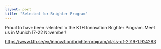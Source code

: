 ```yaml
---
layout: post
title: "Selected for Brighter Program"
---
```


<!-- wp:paragraph -->
<p>Proud to have been selected to the KTH Innovation Brighter Program. Meet us in Munich 17-22 November!</p>
<!-- /wp:paragraph -->

<!-- wp:paragraph -->
<p><a href="https://www.kth.se/en/innovation/brighterprogram/class-of-2019-1.924283">https://www.kth.se/en/innovation/brighterprogram/class-of-2019-1.924283</a></p>
<!-- /wp:paragraph -->
